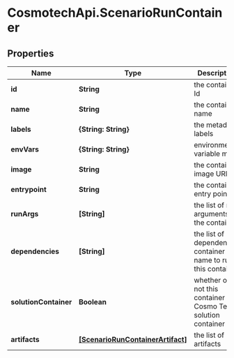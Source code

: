 # CosmotechApi.ScenarioRunContainer

## Properties

Name | Type | Description | Notes
------------ | ------------- | ------------- | -------------
**id** | **String** | the container Id | [optional] [readonly] 
**name** | **String** | the container name | 
**labels** | **{String: String}** | the metadata labels | [optional] 
**envVars** | **{String: String}** | environment variable map | [optional] 
**image** | **String** | the container image URI | 
**entrypoint** | **String** | the container entry point | [optional] 
**runArgs** | **[String]** | the list of run arguments for the container | [optional] 
**dependencies** | **[String]** | the list of dependencies container name to run this container | [optional] 
**solutionContainer** | **Boolean** | whether or not this container is a Cosmo Tech solution container | [optional] [readonly] 
**artifacts** | [**[ScenarioRunContainerArtifact]**](ScenarioRunContainerArtifact.md) | the list of artifacts | [optional] 


